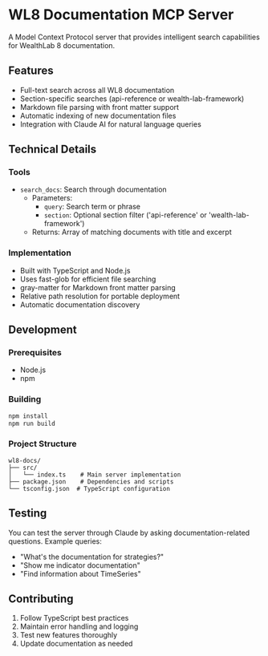 # WL8 Documentation MCP Server

A Model Context Protocol server that provides intelligent search capabilities for WealthLab 8 documentation.

## Features

- Full-text search across all WL8 documentation
- Section-specific searches (api-reference or wealth-lab-framework)
- Markdown file parsing with front matter support
- Automatic indexing of new documentation files
- Integration with Claude AI for natural language queries

## Technical Details

### Tools

- `search_docs`: Search through documentation
  - Parameters:
    - `query`: Search term or phrase
    - `section`: Optional section filter ('api-reference' or 'wealth-lab-framework')
  - Returns: Array of matching documents with title and excerpt

### Implementation

- Built with TypeScript and Node.js
- Uses fast-glob for efficient file searching
- gray-matter for Markdown front matter parsing
- Relative path resolution for portable deployment
- Automatic documentation discovery

## Development

### Prerequisites

- Node.js
- npm

### Building

```bash
npm install
npm run build
```

### Project Structure

```
wl8-docs/
├── src/
│   └── index.ts    # Main server implementation
├── package.json    # Dependencies and scripts
└── tsconfig.json  # TypeScript configuration
```

## Testing

You can test the server through Claude by asking documentation-related questions. Example queries:
- "What's the documentation for strategies?"
- "Show me indicator documentation"
- "Find information about TimeSeries"

## Contributing

1. Follow TypeScript best practices
2. Maintain error handling and logging
3. Test new features thoroughly
4. Update documentation as needed
